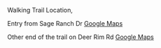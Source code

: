 Walking Trail Location,

Entry from Sage Ranch Dr [Google Maps](https://goo.gl/maps/HGXCL4tScfg5urFv9)

Other end of the trail on Deer Rim Rd [Google Maps](https://goo.gl/maps/tF9oMg1DSoVmEsK37)

